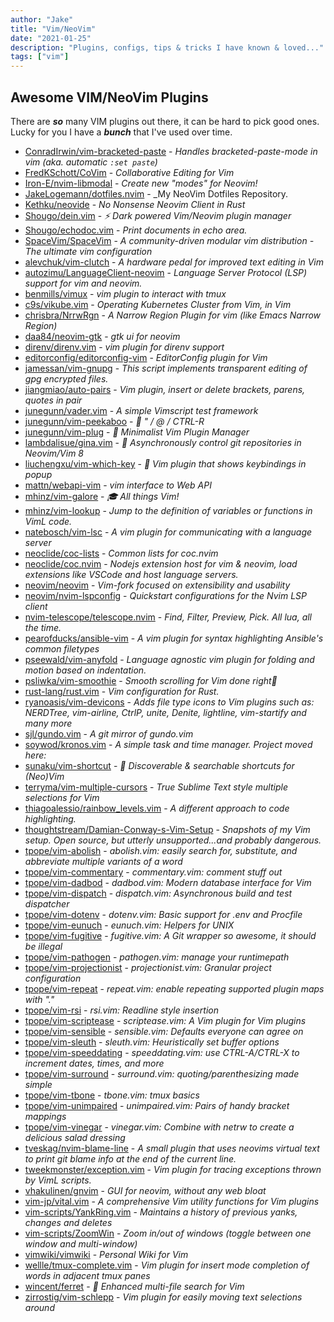 ```yaml
---
author: "Jake"
title: "Vim/NeoVim"
date: "2021-01-25"
description: "Plugins, configs, tips & tricks I have known & loved..."
tags: ["vim"]
---
```


## Awesome VIM/NeoVim Plugins

There are **_so_** many VIM plugins out
there, it can be hard to pick good ones.
Lucky for you I have a **_bunch_** that
I've used over time.

- [ConradIrwin/vim-bracketed-paste](https://github.com/ConradIrwin/vim-bracketed-paste) - _Handles bracketed-paste-mode in vim (aka. automatic `:set paste`)_
- [FredKSchott/CoVim](https://github.com/FredKSchott/CoVim) - _Collaborative Editing for Vim_
- [Iron-E/nvim-libmodal](https://github.com/Iron-E/nvim-libmodal) - _Create new "modes" for Neovim!_
- [JakeLogemann/dotfiles.nvim](https://github.com/JakeLogemann/dotfiles.nvim) - _My NeoVim Dotfiles Repository.
- [Kethku/neovide](https://github.com/Kethku/neovide) - _No Nonsense Neovim Client in Rust_
- [Shougo/dein.vim](https://github.com/Shougo/dein.vim) - _:zap: Dark powered Vim/Neovim plugin manager_
- [Shougo/echodoc.vim](https://github.com/Shougo/echodoc.vim) - _Print documents in echo area._
- [SpaceVim/SpaceVim](https://github.com/SpaceVim/SpaceVim) - _A community-driven modular vim distribution - The ultimate vim configuration_
- [alevchuk/vim-clutch](https://github.com/alevchuk/vim-clutch) - _A hardware pedal for improved text editing in Vim_
- [autozimu/LanguageClient-neovim](https://github.com/autozimu/LanguageClient-neovim) - _Language Server Protocol (LSP) support for vim and neovim._
- [benmills/vimux](https://github.com/benmills/vimux) - _vim plugin to interact with tmux_
- [c9s/vikube.vim](https://github.com/c9s/vikube.vim) - _Operating Kubernetes Cluster from Vim, in Vim_
- [chrisbra/NrrwRgn](https://github.com/chrisbra/NrrwRgn) - _A Narrow Region Plugin for vim (like Emacs Narrow Region)_
- [daa84/neovim-gtk](https://github.com/daa84/neovim-gtk) - _gtk ui for neovim_
- [direnv/direnv.vim](https://github.com/direnv/direnv.vim) - _vim plugin for direnv support_
- [editorconfig/editorconfig-vim](https://github.com/editorconfig/editorconfig-vim) - _EditorConfig plugin for Vim_
- [jamessan/vim-gnupg](https://github.com/jamessan/vim-gnupg) - _This script implements transparent editing of gpg encrypted files._
- [jiangmiao/auto-pairs](https://github.com/jiangmiao/auto-pairs) - _Vim plugin, insert or delete brackets, parens, quotes in pair_
- [junegunn/vader.vim](https://github.com/junegunn/vader.vim) - _A simple Vimscript test framework_
- [junegunn/vim-peekaboo](https://github.com/junegunn/vim-peekaboo) - _:eyes: " / @ / CTRL-R_
- [junegunn/vim-plug](https://github.com/junegunn/vim-plug) - _:hibiscus: Minimalist Vim Plugin Manager_
- [lambdalisue/gina.vim](https://github.com/lambdalisue/gina.vim) - _👣  Asynchronously control git repositories in Neovim/Vim 8_
- [liuchengxu/vim-which-key](https://github.com/liuchengxu/vim-which-key) - _:tulip: Vim plugin that shows keybindings in popup_
- [mattn/webapi-vim](https://github.com/mattn/webapi-vim) - _vim interface to Web API_
- [mhinz/vim-galore](https://github.com/mhinz/vim-galore) - _:mortar_board: All things Vim!_
- [mhinz/vim-lookup](https://github.com/mhinz/vim-lookup) - _Jump to the definition of variables or functions in VimL code._
- [natebosch/vim-lsc](https://github.com/natebosch/vim-lsc) - _A vim plugin for communicating with a language server_
- [neoclide/coc-lists](https://github.com/neoclide/coc-lists) - _Common lists for coc.nvim_
- [neoclide/coc.nvim](https://github.com/neoclide/coc.nvim) - _Nodejs extension host for vim & neovim, load extensions like VSCode and host language servers._
- [neovim/neovim](https://github.com/neovim/neovim) - _Vim-fork focused on extensibility and usability_
- [neovim/nvim-lspconfig](https://github.com/neovim/nvim-lspconfig) - _Quickstart configurations for the Nvim LSP client_
- [nvim-telescope/telescope.nvim](https://github.com/nvim-telescope/telescope.nvim) - _Find, Filter, Preview, Pick. All lua, all the time._
- [pearofducks/ansible-vim](https://github.com/pearofducks/ansible-vim) - _A vim plugin for syntax highlighting Ansible's common filetypes_
- [pseewald/vim-anyfold](https://github.com/pseewald/vim-anyfold) - _Language agnostic vim plugin for folding and motion based on indentation._
- [psliwka/vim-smoothie](https://github.com/psliwka/vim-smoothie) - _Smooth scrolling for Vim done right🥤_
- [rust-lang/rust.vim](https://github.com/rust-lang/rust.vim) - _Vim configuration for Rust._
- [ryanoasis/vim-devicons](https://github.com/ryanoasis/vim-devicons) - _Adds file type icons to Vim plugins such as: NERDTree, vim-airline, CtrlP, unite, Denite, lightline, vim-startify and many more_
- [sjl/gundo.vim](https://github.com/sjl/gundo.vim) - _A git mirror of gundo.vim_
- [soywod/kronos.vim](https://github.com/soywod/kronos.vim) - _A simple task and time manager. Project moved here:_
- [sunaku/vim-shortcut](https://github.com/sunaku/vim-shortcut) - _💇 Discoverable & searchable shortcuts for (Neo)Vim_
- [terryma/vim-multiple-cursors](https://github.com/terryma/vim-multiple-cursors) - _True Sublime Text style multiple selections for Vim_
- [thiagoalessio/rainbow_levels.vim](https://github.com/thiagoalessio/rainbow_levels.vim) - _A different approach to code highlighting._
- [thoughtstream/Damian-Conway-s-Vim-Setup](https://github.com/thoughtstream/Damian-Conway-s-Vim-Setup) - _Snapshots of my Vim setup. Open source, but utterly unsupported...and probably dangerous._
- [tpope/vim-abolish](https://github.com/tpope/vim-abolish) - _abolish.vim: easily search for, substitute, and abbreviate multiple variants of a word_
- [tpope/vim-commentary](https://github.com/tpope/vim-commentary) - _commentary.vim: comment stuff out_
- [tpope/vim-dadbod](https://github.com/tpope/vim-dadbod) - _dadbod.vim: Modern database interface for Vim_
- [tpope/vim-dispatch](https://github.com/tpope/vim-dispatch) - _dispatch.vim: Asynchronous build and test dispatcher_
- [tpope/vim-dotenv](https://github.com/tpope/vim-dotenv) - _dotenv.vim: Basic support for .env and Procfile_
- [tpope/vim-eunuch](https://github.com/tpope/vim-eunuch) - _eunuch.vim: Helpers for UNIX_
- [tpope/vim-fugitive](https://github.com/tpope/vim-fugitive) - _fugitive.vim: A Git wrapper so awesome, it should be illegal_
- [tpope/vim-pathogen](https://github.com/tpope/vim-pathogen) - _pathogen.vim: manage your runtimepath_
- [tpope/vim-projectionist](https://github.com/tpope/vim-projectionist) - _projectionist.vim: Granular project configuration_
- [tpope/vim-repeat](https://github.com/tpope/vim-repeat) - _repeat.vim: enable repeating supported plugin maps with "."_
- [tpope/vim-rsi](https://github.com/tpope/vim-rsi) - _rsi.vim: Readline style insertion_
- [tpope/vim-scriptease](https://github.com/tpope/vim-scriptease) - _scriptease.vim: A Vim plugin for Vim plugins_
- [tpope/vim-sensible](https://github.com/tpope/vim-sensible) - _sensible.vim: Defaults everyone can agree on_
- [tpope/vim-sleuth](https://github.com/tpope/vim-sleuth) - _sleuth.vim: Heuristically set buffer options_
- [tpope/vim-speeddating](https://github.com/tpope/vim-speeddating) - _speeddating.vim: use CTRL-A/CTRL-X to increment dates, times, and more_
- [tpope/vim-surround](https://github.com/tpope/vim-surround) - _surround.vim: quoting/parenthesizing made simple_
- [tpope/vim-tbone](https://github.com/tpope/vim-tbone) - _tbone.vim: tmux basics_
- [tpope/vim-unimpaired](https://github.com/tpope/vim-unimpaired) - _unimpaired.vim: Pairs of handy bracket mappings_
- [tpope/vim-vinegar](https://github.com/tpope/vim-vinegar) - _vinegar.vim: Combine with netrw to create a delicious salad dressing_
- [tveskag/nvim-blame-line](https://github.com/tveskag/nvim-blame-line) - _A small plugin that uses neovims virtual text to print git blame info at the end of the current line._
- [tweekmonster/exception.vim](https://github.com/tweekmonster/exception.vim) - _Vim plugin for tracing exceptions thrown by VimL scripts._
- [vhakulinen/gnvim](https://github.com/vhakulinen/gnvim) - _GUI for neovim, without any web bloat_
- [vim-jp/vital.vim](https://github.com/vim-jp/vital.vim) - _A comprehensive Vim utility functions for Vim plugins_
- [vim-scripts/YankRing.vim](https://github.com/vim-scripts/YankRing.vim) - _Maintains a history of previous yanks, changes and deletes_
- [vim-scripts/ZoomWin](https://github.com/vim-scripts/ZoomWin) - _Zoom in/out  of windows (toggle between one window and multi-window)_
- [vimwiki/vimwiki](https://github.com/vimwiki/vimwiki) - _Personal Wiki for Vim_
- [wellle/tmux-complete.vim](https://github.com/wellle/tmux-complete.vim) - _Vim plugin for insert mode completion of words in adjacent tmux panes_
- [wincent/ferret](https://github.com/wincent/ferret) - _🐀 Enhanced multi-file search for Vim_
- [zirrostig/vim-schlepp](https://github.com/zirrostig/vim-schlepp) - _Vim plugin for easily moving text selections around_
